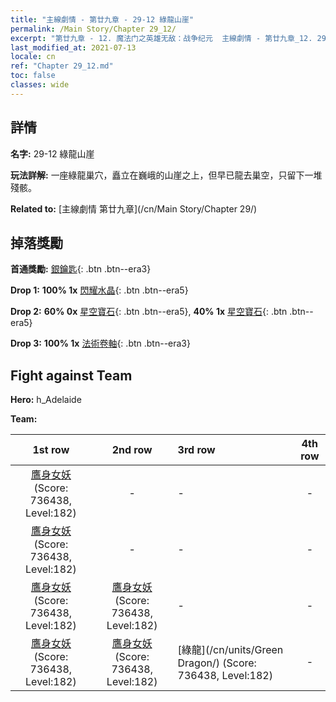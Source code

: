 ```yaml
---
title: "主線劇情 - 第廿九章 - 29-12 綠龍山崖"
permalink: /Main Story/Chapter 29_12/
excerpt: "第廿九章 - 12. 魔法门之英雄无敌：战争纪元  主線劇情 - 第廿九章_12. 29-12 綠龍山崖"
last_modified_at: 2021-07-13
locale: cn
ref: "Chapter 29_12.md"
toc: false
classes: wide
---
```


## 詳情

 **名字:** 29-12 綠龍山崖

 **玩法詳解:** 一座綠龍巢穴，矗立在巍峨的山崖之上，但早已龍去巢空，只留下一堆殘骸。

 **Related to:** [主線劇情 第廿九章](/cn/Main Story/Chapter 29/)

## 掉落獎勵

 **首通獎勵:** [銀鑰匙](/cn/Items/con_693/){: .btn .btn--era3}

 **Drop 1:** **100% 1x** [閃耀水晶](/cn/Items/mat_101/){: .btn .btn--era5}

 **Drop 2:** **60% 0x** [星空寶石](/cn/Items/mat_93/){: .btn .btn--era5}, **40% 1x** [星空寶石](/cn/Items/mat_93/){: .btn .btn--era5}

 **Drop 3:** **100% 1x** [法術卷軸](/cn/Items/con_694/){: .btn .btn--era3}


## Fight against Team
 **Hero:** h_Adelaide

 **Team:**


  | 1st row | 2nd row | 3rd row | 4th row |
  |:----:|:----:|:----|:----:|
  | [鷹身女妖](/cn/units/Harpy/) (Score: 736438, Level:182)  | - | - | - |
  | [鷹身女妖](/cn/units/Harpy/) (Score: 736438, Level:182)  | - | - | - |
  | [鷹身女妖](/cn/units/Harpy/) (Score: 736438, Level:182)  | [鷹身女妖](/cn/units/Harpy/) (Score: 736438, Level:182)  | - | - |
  | [鷹身女妖](/cn/units/Harpy/) (Score: 736438, Level:182)  | [鷹身女妖](/cn/units/Harpy/) (Score: 736438, Level:182)  | [綠龍](/cn/units/Green Dragon/) (Score: 736438, Level:182)  | - |


